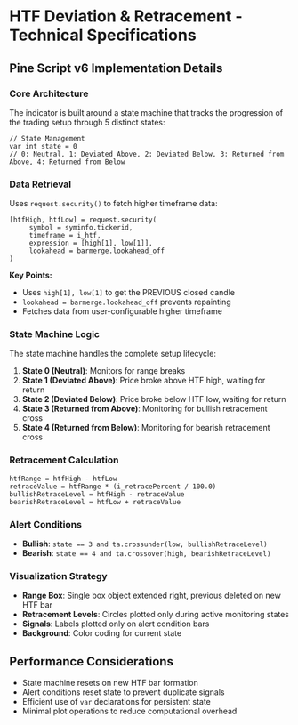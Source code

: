 # HTF Deviation & Retracement - Technical Specifications

## Pine Script v6 Implementation Details

### Core Architecture

The indicator is built around a state machine that tracks the progression of the trading setup through 5 distinct states:

```pinescript
// State Management
var int state = 0
// 0: Neutral, 1: Deviated Above, 2: Deviated Below, 3: Returned from Above, 4: Returned from Below
```

### Data Retrieval

Uses `request.security()` to fetch higher timeframe data:

```pinescript
[htfHigh, htfLow] = request.security(
     symbol = syminfo.tickerid,
     timeframe = i_htf,
     expression = [high[1], low[1]],
     lookahead = barmerge.lookahead_off
)
```

**Key Points:**
- Uses `high[1], low[1]` to get the PREVIOUS closed candle
- `lookahead = barmerge.lookahead_off` prevents repainting
- Fetches data from user-configurable higher timeframe

### State Machine Logic

The state machine handles the complete setup lifecycle:

1. **State 0 (Neutral)**: Monitors for range breaks
2. **State 1 (Deviated Above)**: Price broke above HTF high, waiting for return
3. **State 2 (Deviated Below)**: Price broke below HTF low, waiting for return
4. **State 3 (Returned from Above)**: Monitoring for bullish retracement cross
5. **State 4 (Returned from Below)**: Monitoring for bearish retracement cross

### Retracement Calculation

```pinescript
htfRange = htfHigh - htfLow
retraceValue = htfRange * (i_retracePercent / 100.0)
bullishRetraceLevel = htfHigh - retraceValue
bearishRetraceLevel = htfLow + retraceValue
```

### Alert Conditions

- **Bullish**: `state == 3 and ta.crossunder(low, bullishRetraceLevel)`
- **Bearish**: `state == 4 and ta.crossover(high, bearishRetraceLevel)`

### Visualization Strategy

- **Range Box**: Single box object extended right, previous deleted on new HTF bar
- **Retracement Levels**: Circles plotted only during active monitoring states
- **Signals**: Labels plotted only on alert condition bars
- **Background**: Color coding for current state

## Performance Considerations

- State machine resets on new HTF bar formation
- Alert conditions reset state to prevent duplicate signals
- Efficient use of `var` declarations for persistent state
- Minimal plot operations to reduce computational overhead

